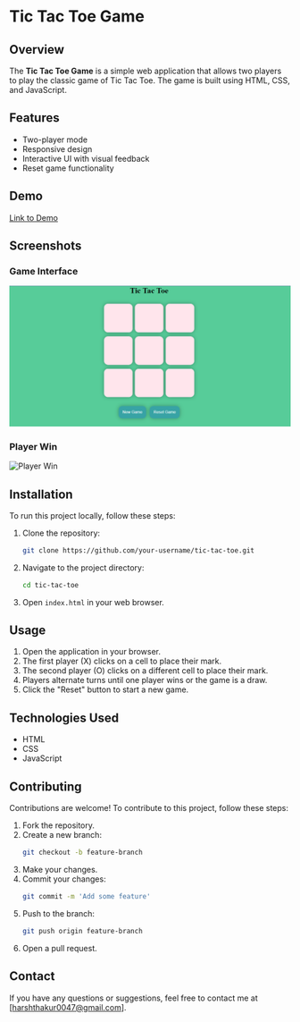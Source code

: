 # Tic Tac Toe Game

## Overview

The **Tic Tac Toe Game** is a simple web application that allows two players to play the classic game of Tic Tac Toe. The game is built using HTML, CSS, and JavaScript.

## Features

- Two-player mode
- Responsive design
- Interactive UI with visual feedback
- Reset game functionality

## Demo

[Link to Demo](http://192.168.1.9:59295/index.html)

## Screenshots

### Game Interface

![Game Interface](screenshots/Screenshot1.png)

### Player Win

![Player Win](screenshots/creenshot2.png)

## Installation

To run this project locally, follow these steps:

1. Clone the repository:
   ```bash
   git clone https://github.com/your-username/tic-tac-toe.git
   ```
2. Navigate to the project directory:
   ```bash
   cd tic-tac-toe
   ```
3. Open `index.html` in your web browser.

## Usage

1. Open the application in your browser.
2. The first player (X) clicks on a cell to place their mark.
3. The second player (O) clicks on a different cell to place their mark.
4. Players alternate turns until one player wins or the game is a draw.
5. Click the "Reset" button to start a new game.

## Technologies Used

- HTML
- CSS
- JavaScript

## Contributing

Contributions are welcome! To contribute to this project, follow these steps:

1. Fork the repository.
2. Create a new branch:
   ```bash
   git checkout -b feature-branch
   ```
3. Make your changes.
4. Commit your changes:
   ```bash
   git commit -m 'Add some feature'
   ```
5. Push to the branch:
   ```bash
   git push origin feature-branch
   ```
6. Open a pull request.

## Contact

If you have any questions or suggestions, feel free to contact me at [harshthakur0047@gmail.com].
